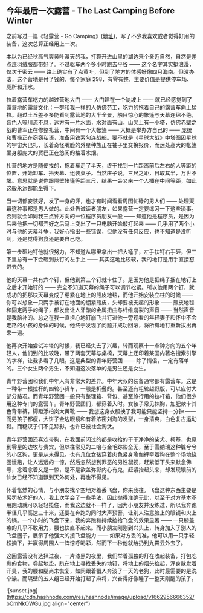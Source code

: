 ## 今年最后一次露营 - The Last Camping Before Winter

之前写过一篇《轻露营 - Go Camping》([地址](https://someonegao.com/go-camping))，写了不少我喜欢或者觉得好用的装备，这次总算正经用上一次。

本以为已经秋高气爽黄叶漫天的我，打算开进山里的湖边来个亲近自然，自然是差点连羽绒服都带好了。不过驱车两个多小时跑去平谷 —— 这个名字其实挺浪漫，仅次于密云 —— 路上确实有了点黄叶，但到了地方的体感好像四月海南。但没办法，这个营地是付了钱的，每个家庭 298，有零有整，主要价值是提供停车场、厕所和开水。

拉着露营车吃力的越过营地大门 —— 大门建在一个陡坡上 —— 就已经感觉到了露营地的露营文化：一群和我一样的人仿佛劳工，吃力的拖着自己的露营车向上猛拉。翻过土丘差不多能看到露营地的大半全景，触目惊心的帐篷与天幕连绵不绝，各色人等川流不息，远方有一片水面，水对面有山，山尖上有一小塔，仿佛赤壁之战的曹军正在修整扎营，中间有一个大帐篷 —— 大概是举办方自己的 —— 庞统和曹操正在窃窃私语，准备用铁索勾连战船。要不就是《星球大战》中塔图因星球的宇宙大巴扎，长着奇怪嘴脸的外星种族正在袖子里交换报价，而远处高大的帐篷里身躯庞大的贾巴正在悠闲的抽着水烟。

扎营的地方是随便找的，拖着车走了半天，终于找到一片距离前后左右的人等距的位置，开始卸车、搭天幕、组装桌子。当然庄子说，三尺之距，日取其半，万世不竭。意思就是说你跟隔壁帐篷等距三尺，结果一会又来一个人插在中间等距，如此这般永远都能坐得下。

当一切都安装好，发了一身的汗，也才有时间看看周围忙碌的男人们 —— 处理天幕这种事都是男人做的。此处告诫读者朋友，如果露营一定要练习一下这些琐事。否则就会如同我三点钟方向的一位程序员朋友一般 —— 知道他是程序员，是因为后来他把一切都弄好之后马上变出了一只电脑开始敲打起来 —— 几乎用了两个小时与他的天幕斗争，我好心指出一些错误，但他没有任何反应，也不知道是没听到，还是觉得狗食还是要自己吃。

第一步砸地钉他就很努力，不知道从哪里拿出一把大锤子，左手扶钉右手砸，但三下里总有一下会砸到扶钉的左手上 —— 其实这地比较软，我的地钉是用手直接怼进去的。

他的天幕一共有六个钉，但他到第三个钉就卡住了。是因为他是把绳子捆在地钉上之后才开始钉的 —— 完全不知道天幕的绳子可以调节松紧。所以他用两个钉，就成功的把那块天幕变成了绷紧在地上的熊皮地毯，而他开始安装立柱的时候 —— 你可以想象一只两手被钉在地面的绷紧熊皮，头却要被支起的形象 —— 熊皮地毯和固定两手的绳子，都发出让人牙酸的金属扭曲与纤维崩裂的声音 —— 当然声音是我脑补的。总之在我一直担心地钉崩飞并钉进他一旁观看的年轻妻子和怀中不会走路的小孩的身体的时候，他终于发现了问题并成功回滚，将所有地钉重新拔出再来一遍。

他再次开始尝试冲塔的时候，我已经失去了兴趣，转而观察十一点钟方向的五个年轻人，他们到的比较晚，带了两套天幕与桌椅，天幕上还印着某国内著名搜索引擎的字样，让我多看了几眼。这是典型的青年野营团 —— 除了情侣，一定有落单的。三个女生两个男生，不知道这次落单的是男生还是女生。

青年野营团和我们中年人有非常大的差异。中年大叔的装备通常都有露营车。这是一种带一根拉杆的四轮小货车，一般是折叠的。甚至还有粗轮越野版，可以应付大部分路况。而青年野营团一般只有整理箱、背包、甚至旅行用的拉杆箱，他们很少用这种专门的露营车。青年野营团们，都穿着入时。女孩子常见抹胸，加肥款卡其色背带裤，脚蹬添柏岚大黄靴 —— 我想这身衣服换了我可能只能坚持一分钟 —— 而男孩子都瘦，大饼子金边眼镜和有着浓密刘海的发型，一身清爽，白色复古运动鞋。而糙汉子们不见踪影，也许已被社会淘汰。

青年野营团还喜欢带狗，在我面前闪过的都是收拾的干干净净的柴犬、柯基，也见到零星的边牧与贵宾，但以往常见的二哈与金毛踪影全无，至于雪纳瑞这种脏兮兮的小区狗，更是从未得见。也有几位女孩穿着肉色紧身瑜伽裤牵着狗在整个场地绕圈慢跑，让人远远的一惊，然后忽然想到罪恶的男性凝视，赶紧低下头来默念佛号，念着念着又是一惊，是不是欲盖弥彰内心有鬼，赶紧抬起头来，却发现眼前的仙女已经不知道飘到天外何处，再也不得见。

怀着怅然的心情，与小朋友找个空地对着丢飞盘，你来我往。飞盘这种东西主要是惩罚技术好的人，我上次学会了一些手法，因此抛得准确无比，以至于对方基本不用跑动就可以轻轻揽住，而我这边就不一样了，因为小朋友并没练过，所以我奔跑半径几乎高达三十米，还要在奔跑的同时大声预警，让别人注意脸上的眼镜和火上的锅。一个小时的飞盘下来，我的奔跑和持续捡拾飞盘的效果显著 —— 一只膝盖疼的几乎不敢用力，腰也快直不起来。而小朋友刚刚到兴头上，转身加入了别人的飞盘圈子，展示了他强大的接飞盘能力 —— 如果对方丢的准，他可以用一只手轻松摘下，并赢得周围人一阵惊呼喝彩，然而下一秒他就给扔到九霄云外去了。

这回露营没有选择过夜，一片漆黑的夜里，我们举着孤独的灯在收起装备，打包吃剩的食物，卷起地垫，趴在地上寻找丢失的地钉，将地上的烟头捡起，浑身散发着汗臭，我的腰和腿尚未恢复，如同跟着猎人奔波了一天的老狗，此时最需要的是洗个澡。而隔壁的五人组已经开始打起了麻将，兴奋得好像睡了一整天刚醒的孩子。


![sunset.jpg](https://cdn.hashnode.com/res/hashnode/image/upload/v1662956666352/bCmNkOWGu.jpg align="center")
